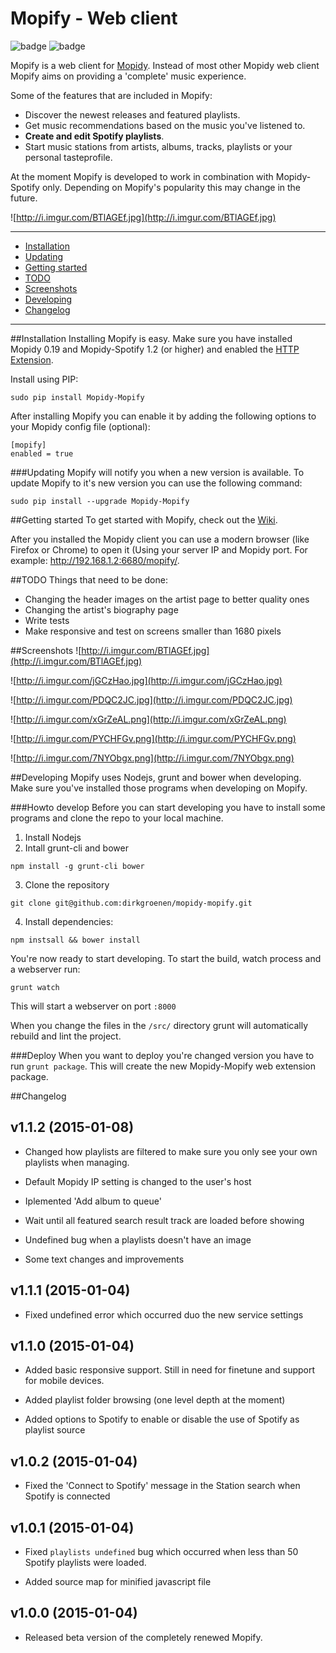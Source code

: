 Mopify - Web client
======
![badge](https://img.shields.io/pypi/v/mopidy-mopify.svg?style=flat) ![badge](https://img.shields.io/pypi/dm/mopidy-mopify.svg)

Mopify is a web client for [Mopidy](https://github.com/mopidy/mopidy). Instead of most other Mopidy web client Mopify aims on providing a 'complete' music experience. 

Some of the features that are included in Mopify:
- Discover the newest releases and featured playlists.
- Get music recommendations based on the music you've listened to.
- **Create and edit Spotify playlists**.
- Start music stations from artists, albums, tracks, playlists or your personal tasteprofile.

At the moment Mopify is developed to work in combination with Mopidy-Spotify only. Depending on Mopify's popularity this may change in the future.

![http://i.imgur.com/BTlAGEf.jpg](http://i.imgur.com/BTlAGEf.jpg)

---------

* [Installation](#installation)
 * [Updating](#updating)
* [Getting started](#getting-started)
* [TODO](#todo)
* [Screenshots](#screenshots)
* [Developing](#developing)
* [Changelog](#changelog)

---------

##Installation
Installing Mopify is easy. Make sure you have installed Mopidy 0.19 and Mopidy-Spotify 1.2 (or higher) and enabled the [HTTP Extension](https://docs.mopidy.com/en/latest/ext/http/).

Install using PIP:
```
sudo pip install Mopidy-Mopify
```

After installing Mopify you can enable it by adding the following options to your Mopidy config file (optional):
```
[mopify]
enabled = true
```

###Updating
Mopify will notify you when a new version is available. To update Mopify to it's new version you can use the following command:
```
sudo pip install --upgrade Mopidy-Mopify
```

##Getting started
To get started with Mopify, check out the [Wiki](https://github.com/dirkgroenen/mopidy-mopify/wiki).

After you installed the Mopidy client you can use a modern browser (like Firefox or Chrome) to open it (Using your server IP and Mopidy port. For example: http://192.168.1.2:6680/mopify/. 

##TODO
Things that need to be done:
- Changing the header images on the artist page to better quality ones
- Changing the artist's biography page
- Write tests
- Make responsive and test on screens smaller than 1680 pixels

##Screenshots
![http://i.imgur.com/BTlAGEf.jpg](http://i.imgur.com/BTlAGEf.jpg)

![http://i.imgur.com/jGCzHao.jpg](http://i.imgur.com/jGCzHao.jpg)

![http://i.imgur.com/PDQC2JC.jpg](http://i.imgur.com/PDQC2JC.jpg)

![http://i.imgur.com/xGrZeAL.png](http://i.imgur.com/xGrZeAL.png)

![http://i.imgur.com/PYCHFGv.png](http://i.imgur.com/PYCHFGv.png)

![http://i.imgur.com/7NYObgx.png](http://i.imgur.com/7NYObgx.png)

##Developing
Mopify uses Nodejs, grunt and bower when developing. Make sure you've installed those programs when developing on Mopify. 

###Howto develop
Before you can start developing you have to install some programs and clone the repo to your local machine.

1. Install Nodejs
2. Intall grunt-cli and bower
```
npm install -g grunt-cli bower
```
3. Clone the repository 
```
git clone git@github.com:dirkgroenen/mopidy-mopify.git
```
4. Install dependencies:
```
npm instsall && bower install
```

You're now ready to start developing. To start the build, watch process and a webserver run:
```
grunt watch
```
This will start a webserver on port ```:8000```

When you change the files in the ```/src/``` directory grunt will automatically rebuild and lint the project.

###Deploy
When you want to deploy you're changed version you have to run ```grunt package```. This will create the new Mopidy-Mopify web extension package.

##Changelog

v1.1.2 (2015-01-08)
------------------

- Changed how playlists are filtered to make sure you only see your own playlists when managing.

- Default Mopidy IP setting is changed to the user's host

- Iplemented 'Add album to queue'

- Wait until all featured search result track are loaded before showing

- Undefined bug when a playlists doesn't have an image

- Some text changes and improvements

v1.1.1 (2015-01-04)
-------------------

- Fixed undefined error which occurred duo the new service settings

v1.1.0 (2015-01-04)
-------------------

- Added basic responsive support. Still in need for finetune and support for mobile devices.

- Added playlist folder browsing (one level depth at the moment)

- Added options to Spotify to enable or disable the use of Spotify as playlist source

v1.0.2 (2015-01-04)
-------------------

- Fixed the 'Connect to Spotify' message in the Station search when Spotify is connected

v1.0.1 (2015-01-04)
-------------------

- Fixed ```playlists undefined``` bug which occurred when less than 50 Spotify playlists were loaded.

- Added source map for minified javascript file


v1.0.0 (2015-01-04)
-------------------

- Released beta version of the completely renewed Mopify.
